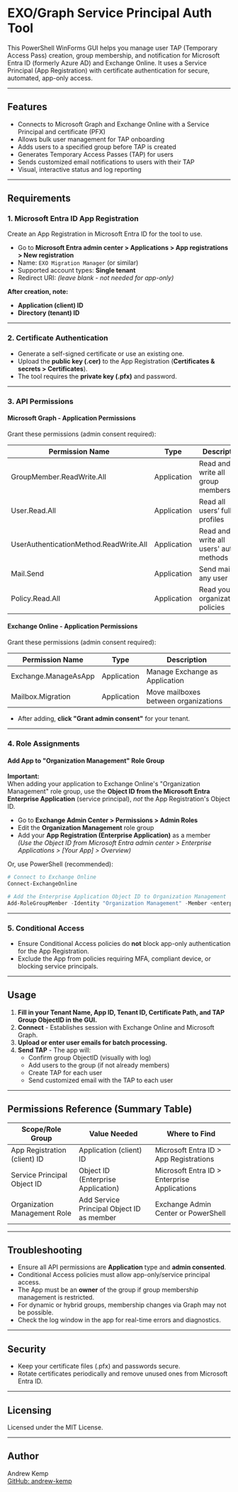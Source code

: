 # EXO/Graph Service Principal Auth Tool

This PowerShell WinForms GUI helps you manage user TAP (Temporary Access Pass) creation, group membership, and notification for Microsoft Entra ID (formerly Azure AD) and Exchange Online. It uses a Service Principal (App Registration) with certificate authentication for secure, automated, app-only access.

---

## Features

- Connects to Microsoft Graph and Exchange Online with a Service Principal and certificate (PFX)
- Allows bulk user management for TAP onboarding
- Adds users to a specified group before TAP is created
- Generates Temporary Access Passes (TAP) for users
- Sends customized email notifications to users with their TAP
- Visual, interactive status and log reporting

---

## Requirements

### 1. Microsoft Entra ID App Registration

Create an App Registration in Microsoft Entra ID for the tool to use.

- Go to **Microsoft Entra admin center > Applications > App registrations > New registration**
- Name: `EXO Migration Manager` (or similar)
- Supported account types: **Single tenant**
- Redirect URI: *(leave blank - not needed for app-only)*

**After creation, note:**
- **Application (client) ID**
- **Directory (tenant) ID**

---

### 2. Certificate Authentication

- Generate a self-signed certificate or use an existing one.
- Upload the **public key (.cer)** to the App Registration (**Certificates & secrets > Certificates**).
- The tool requires the **private key (.pfx)** and password.

---

### 3. API Permissions

#### Microsoft Graph - Application Permissions

Grant these permissions (admin consent required):

| Permission Name                          | Type        | Description                           |
|------------------------------------------|-------------|---------------------------------------|
| GroupMember.ReadWrite.All                | Application | Read and write all group memberships  |
| User.Read.All                            | Application | Read all users’ full profiles         |
| UserAuthenticationMethod.ReadWrite.All   | Application | Read and write all users' auth methods|
| Mail.Send                                | Application | Send mail as any user                 |
| Policy.Read.All                          | Application | Read your organization's policies     |

#### Exchange Online - Application Permissions

Grant these permissions (admin consent required):

| Permission Name         | Type        | Description                           |
|------------------------|-------------|---------------------------------------|
| Exchange.ManageAsApp   | Application | Manage Exchange as Application        |
| Mailbox.Migration      | Application | Move mailboxes between organizations  |

- After adding, **click "Grant admin consent"** for your tenant.

---

### 4. Role Assignments

#### Add App to "Organization Management" Role Group

**Important:**  
When adding your application to Exchange Online's "Organization Management" role group, use the **Object ID from the Microsoft Entra Enterprise Application** (service principal), _not_ the App Registration's Object ID.

- Go to **Exchange Admin Center > Permissions > Admin Roles**
- Edit the **Organization Management** role group
- Add your **App Registration (Enterprise Application)** as a member  
  *(Use the Object ID from Microsoft Entra admin center > Enterprise Applications > [Your App] > Overview)*

Or, use PowerShell (recommended):

```powershell
# Connect to Exchange Online
Connect-ExchangeOnline

# Add the Enterprise Application Object ID to Organization Management
Add-RoleGroupMember -Identity "Organization Management" -Member <enterprise-app-object-id>
```

---

### 5. Conditional Access

- Ensure Conditional Access policies do **not** block app-only authentication for the App Registration.
- Exclude the App from policies requiring MFA, compliant device, or blocking service principals.

---

## Usage

1. **Fill in your Tenant Name, App ID, Tenant ID, Certificate Path, and TAP Group ObjectID in the GUI.**
2. **Connect** - Establishes session with Exchange Online and Microsoft Graph.
3. **Upload or enter user emails for batch processing.**
4. **Send TAP** - The app will:
    - Confirm group ObjectID (visually with log)
    - Add users to the group (if not already members)
    - Create TAP for each user
    - Send customized email with the TAP to each user

---

## Permissions Reference (Summary Table)

| Scope/Role Group              | Value Needed                              | Where to Find             |
|-------------------------------|-------------------------------------------|---------------------------|
| App Registration (client) ID  | Application (client) ID                   | Microsoft Entra ID > App Registrations |
| Service Principal Object ID   | Object ID (Enterprise Application)        | Microsoft Entra ID > Enterprise Applications |
| Organization Management Role  | Add Service Principal Object ID as member | Exchange Admin Center or PowerShell |

---

## Troubleshooting

- Ensure all API permissions are **Application** type and **admin consented**.
- Conditional Access policies must allow app-only/service principal access.
- The App must be an **owner** of the group if group membership management is restricted.
- For dynamic or hybrid groups, membership changes via Graph may not be possible.
- Check the log window in the app for real-time errors and diagnostics.

---

## Security

- Keep your certificate files (.pfx) and passwords secure.
- Rotate certificates periodically and remove unused ones from Microsoft Entra ID.

---

## Licensing

Licensed under the MIT License.

---

## Author

Andrew Kemp  
[GitHub: andrew-kemp](https://github.com/andrew-kemp)
